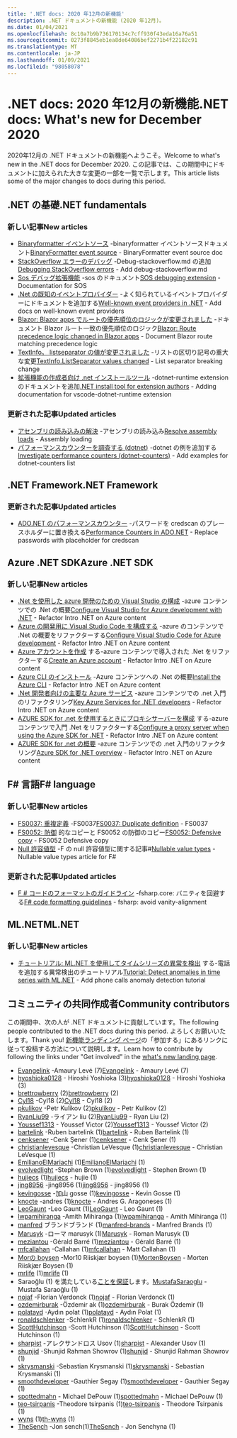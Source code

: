```yaml
---
title: '.NET docs: 2020 年12月の新機能'
description: .NET ドキュメントの新機能 (2020 年12月)。
ms.date: 01/04/2021
ms.openlocfilehash: 8c10a7b9b736170134c7cff930f43eda16a76a51
ms.sourcegitcommit: 0273f8845eb1ea8de64086bef2271b4f22182c91
ms.translationtype: MT
ms.contentlocale: ja-JP
ms.lasthandoff: 01/09/2021
ms.locfileid: "98058078"
---
```

# <a name="net-docs-whats-new-for-december-2020"></a><span data-ttu-id="510a4-103">.NET docs: 2020 年12月の新機能</span><span class="sxs-lookup"><span data-stu-id="510a4-103">.NET docs: What's new for December 2020</span></span>

<span data-ttu-id="510a4-104">2020年12月の .NET ドキュメントの新機能へようこそ。</span><span class="sxs-lookup"><span data-stu-id="510a4-104">Welcome to what's new in the .NET docs for December 2020.</span></span> <span data-ttu-id="510a4-105">この記事では、この期間中にドキュメントに加えられた大きな変更の一部を一覧で示します。</span><span class="sxs-lookup"><span data-stu-id="510a4-105">This article lists some of the major changes to docs during this period.</span></span>

## <a name="net-fundamentals"></a><span data-ttu-id="510a4-106">.NET の基礎</span><span class="sxs-lookup"><span data-stu-id="510a4-106">.NET fundamentals</span></span>

### <a name="new-articles"></a><span data-ttu-id="510a4-107">新しい記事</span><span class="sxs-lookup"><span data-stu-id="510a4-107">New articles</span></span>

- <span data-ttu-id="510a4-108">[Binaryformatter イベントソース](../standard/serialization/binaryformatter-event-source.md) -binaryformatter イベントソースドキュメント</span><span class="sxs-lookup"><span data-stu-id="510a4-108">[BinaryFormatter event source](../standard/serialization/binaryformatter-event-source.md) - BinaryFormatter event source doc</span></span>
- <span data-ttu-id="510a4-109">[StackOverflow エラーのデバッグ](../core/diagnostics/debug-stackoverflow.md) -Debug-stackoverflow.md の追加</span><span class="sxs-lookup"><span data-stu-id="510a4-109">[Debugging StackOverflow errors](../core/diagnostics/debug-stackoverflow.md) - Add debug-stackoverflow.md</span></span>
- <span data-ttu-id="510a4-110">[Sos デバッグ拡張機能](../core/diagnostics/sos-debugging-extension.md) -sos のドキュメント</span><span class="sxs-lookup"><span data-stu-id="510a4-110">[SOS debugging extension](../core/diagnostics/sos-debugging-extension.md) - Documentation for SOS</span></span>
- <span data-ttu-id="510a4-111">[.Net の既知のイベントプロバイダー](../core/diagnostics/well-known-event-providers.md) -よく知られているイベントプロバイダーにドキュメントを追加する</span><span class="sxs-lookup"><span data-stu-id="510a4-111">[Well-known event providers in .NET](../core/diagnostics/well-known-event-providers.md) - Add docs on well-known event providers</span></span>
- <span data-ttu-id="510a4-112">[Blazor: Blazor apps でルートの優先順位のロジックが変更されました](../core/compatibility/aspnet-core/5.0/blazor-routing-logic-changed.md) -ドキュメント Blazor ルート一致の優先順位のロジック</span><span class="sxs-lookup"><span data-stu-id="510a4-112">[Blazor: Route precedence logic changed in Blazor apps](../core/compatibility/aspnet-core/5.0/blazor-routing-logic-changed.md) - Document Blazor route matching precedence logic</span></span>
- <span data-ttu-id="510a4-113">[TextInfo。 listseparator の値が変更されました](../core/compatibility/globalization/5.0/listseparator-value-change.md) -リストの区切り記号の重大な変更</span><span class="sxs-lookup"><span data-stu-id="510a4-113">[TextInfo.ListSeparator values changed](../core/compatibility/globalization/5.0/listseparator-value-change.md) - List separator breaking change</span></span>
- <span data-ttu-id="510a4-114">[拡張機能の作成者向け .net インストールツール](../core/additional-tools/vscode-dotnet-runtime.md) -dotnet-runtime extension のドキュメントを追加</span><span class="sxs-lookup"><span data-stu-id="510a4-114">[.NET install tool for extension authors](../core/additional-tools/vscode-dotnet-runtime.md) - Adding documentation for vscode-dotnet-runtime extension</span></span>

### <a name="updated-articles"></a><span data-ttu-id="510a4-115">更新された記事</span><span class="sxs-lookup"><span data-stu-id="510a4-115">Updated articles</span></span>

- <span data-ttu-id="510a4-116">[アセンブリの読み込みの解決](../standard/assembly/resolve-loads.md) -アセンブリの読み込み</span><span class="sxs-lookup"><span data-stu-id="510a4-116">[Resolve assembly loads](../standard/assembly/resolve-loads.md) - Assembly loading</span></span>
- <span data-ttu-id="510a4-117">[パフォーマンスカウンターを調査する (dotnet)](../core/diagnostics/dotnet-counters.md) -dotnet の例を追加する</span><span class="sxs-lookup"><span data-stu-id="510a4-117">[Investigate performance counters (dotnet-counters)](../core/diagnostics/dotnet-counters.md) - Add examples for dotnet-counters list</span></span>

## <a name="net-framework"></a><span data-ttu-id="510a4-118">.NET Framework</span><span class="sxs-lookup"><span data-stu-id="510a4-118">.NET Framework</span></span>

### <a name="updated-articles"></a><span data-ttu-id="510a4-119">更新された記事</span><span class="sxs-lookup"><span data-stu-id="510a4-119">Updated articles</span></span>

- <span data-ttu-id="510a4-120">[ADO.NET のパフォーマンスカウンター](../framework/data/adonet/performance-counters.md) -パスワードを credscan のプレースホルダーに置き換える</span><span class="sxs-lookup"><span data-stu-id="510a4-120">[Performance Counters in ADO.NET](../framework/data/adonet/performance-counters.md) - Replace passwords with placeholder for credscan</span></span>

## <a name="azure-net-sdk"></a><span data-ttu-id="510a4-121">Azure .NET SDK</span><span class="sxs-lookup"><span data-stu-id="510a4-121">Azure .NET SDK</span></span>

### <a name="new-articles"></a><span data-ttu-id="510a4-122">新しい記事</span><span class="sxs-lookup"><span data-stu-id="510a4-122">New articles</span></span>

- <span data-ttu-id="510a4-123">[.Net を使用した azure 開発のための Visual Studio の構成](../azure/configure-visual-studio.md) -azure コンテンツでの .Net の概要</span><span class="sxs-lookup"><span data-stu-id="510a4-123">[Configure Visual Studio for Azure development with .NET](../azure/configure-visual-studio.md) - Refactor Intro .NET on Azure content</span></span>
- <span data-ttu-id="510a4-124">[Azure の開発用に Visual Studio Code を構成する](../azure/configure-vs-code.md) -azure のコンテンツで .Net の概要をリファクターする</span><span class="sxs-lookup"><span data-stu-id="510a4-124">[Configure Visual Studio Code for Azure development](../azure/configure-vs-code.md) - Refactor Intro .NET on Azure content</span></span>
- <span data-ttu-id="510a4-125">[Azure アカウントを作成](../azure/create-azure-account.md) する-azure コンテンツで導入された .Net をリファクターする</span><span class="sxs-lookup"><span data-stu-id="510a4-125">[Create an Azure account](../azure/create-azure-account.md) - Refactor Intro .NET on Azure content</span></span>
- <span data-ttu-id="510a4-126">[Azure CLI のインストール](../azure/install-azure-cli.md) -Azure コンテンツへの .Net の概要</span><span class="sxs-lookup"><span data-stu-id="510a4-126">[Install the Azure CLI](../azure/install-azure-cli.md) - Refactor Intro .NET on Azure content</span></span>
- <span data-ttu-id="510a4-127">[.Net 開発者向けの主要な Azure サービス](../azure/key-azure-services.md) -azure コンテンツでの .net 入門のリファクタリング</span><span class="sxs-lookup"><span data-stu-id="510a4-127">[Key Azure Services for .NET developers](../azure/key-azure-services.md) - Refactor Intro .NET on Azure content</span></span>
- <span data-ttu-id="510a4-128">[AZURE SDK for .net を使用するときにプロキシサーバーを構成](../azure/sdk/azure-sdk-configure-proxy.md) する-azure コンテンツで入門 .Net をリファクターする</span><span class="sxs-lookup"><span data-stu-id="510a4-128">[Configure a proxy server when using the Azure SDK for .NET](../azure/sdk/azure-sdk-configure-proxy.md) - Refactor Intro .NET on Azure content</span></span>
- <span data-ttu-id="510a4-129">[AZURE SDK for .net の概要](../azure/sdk/azure-sdk-for-dotnet.md) -azure コンテンツでの .net 入門のリファクタリング</span><span class="sxs-lookup"><span data-stu-id="510a4-129">[Azure SDK for .NET overview](../azure/sdk/azure-sdk-for-dotnet.md) - Refactor Intro .NET on Azure content</span></span>

## <a name="f-language"></a><span data-ttu-id="510a4-130">F# 言語</span><span class="sxs-lookup"><span data-stu-id="510a4-130">F# language</span></span>

### <a name="new-articles"></a><span data-ttu-id="510a4-131">新しい記事</span><span class="sxs-lookup"><span data-stu-id="510a4-131">New articles</span></span>

- <span data-ttu-id="510a4-132">[FS0037: 重複定義](../fsharp/language-reference/compiler-messages/fs0037.md) -FS0037</span><span class="sxs-lookup"><span data-stu-id="510a4-132">[FS0037: Duplicate definition](../fsharp/language-reference/compiler-messages/fs0037.md) - FS0037</span></span>
- <span data-ttu-id="510a4-133">[FS0052: 防御](../fsharp/language-reference/compiler-messages/fs0052.md) 的なコピーと FS0052 の防御のコピー</span><span class="sxs-lookup"><span data-stu-id="510a4-133">[FS0052: Defensive copy](../fsharp/language-reference/compiler-messages/fs0052.md) - FS0052 Defensive copy</span></span>
- <span data-ttu-id="510a4-134">[Null 許容値型](../fsharp/language-reference/nullable-value-types.md) -F の null 許容値型に関する記事#</span><span class="sxs-lookup"><span data-stu-id="510a4-134">[Nullable value types](../fsharp/language-reference/nullable-value-types.md) - Nullable value types article for F#</span></span>

### <a name="updated-articles"></a><span data-ttu-id="510a4-135">更新された記事</span><span class="sxs-lookup"><span data-stu-id="510a4-135">Updated articles</span></span>

- <span data-ttu-id="510a4-136">[F # コードのフォーマットのガイドライン](../fsharp/style-guide/formatting.md) -fsharp.core: バニティを回避する</span><span class="sxs-lookup"><span data-stu-id="510a4-136">[F# code formatting guidelines](../fsharp/style-guide/formatting.md) - fsharp: avoid vanity-alignment</span></span>

## <a name="mlnet"></a><span data-ttu-id="510a4-137">ML.NET</span><span class="sxs-lookup"><span data-stu-id="510a4-137">ML.NET</span></span>

### <a name="new-articles"></a><span data-ttu-id="510a4-138">新しい記事</span><span class="sxs-lookup"><span data-stu-id="510a4-138">New articles</span></span>

- <span data-ttu-id="510a4-139">[チュートリアル: ML.NET を使用してタイムシリーズの異常を検出](../machine-learning/tutorials/phone-calls-anomaly-detection.md) する-電話を追加する異常検出のチュートリアル</span><span class="sxs-lookup"><span data-stu-id="510a4-139">[Tutorial: Detect anomalies in time series with ML.NET](../machine-learning/tutorials/phone-calls-anomaly-detection.md) - Add phone calls anomaly detection tutorial</span></span>

## <a name="community-contributors"></a><span data-ttu-id="510a4-140">コミュニティの共同作成者</span><span class="sxs-lookup"><span data-stu-id="510a4-140">Community contributors</span></span>

<span data-ttu-id="510a4-141">この期間中、次の人が .NET ドキュメントに貢献しています。</span><span class="sxs-lookup"><span data-stu-id="510a4-141">The following people contributed to the .NET docs during this period.</span></span> <span data-ttu-id="510a4-142">よろしくお願いいたします。</span><span class="sxs-lookup"><span data-stu-id="510a4-142">Thank you!</span></span> <span data-ttu-id="510a4-143">[新機能ランディング ページ](index.yml)の「参加する」にあるリンクに従って投稿する方法について説明します。</span><span class="sxs-lookup"><span data-stu-id="510a4-143">Learn how to contribute by following the links under "Get involved" in the [what's new landing page](index.yml).</span></span>

- <span data-ttu-id="510a4-144">[Evangelink](https://github.com/Evangelink) -Amaury Levé (7)</span><span class="sxs-lookup"><span data-stu-id="510a4-144">[Evangelink](https://github.com/Evangelink) - Amaury Levé (7)</span></span>
- <span data-ttu-id="510a4-145">[hyoshioka0128](https://github.com/hyoshioka0128) - Hiroshi Yoshioka (3)</span><span class="sxs-lookup"><span data-stu-id="510a4-145">[hyoshioka0128](https://github.com/hyoshioka0128) - Hiroshi Yoshioka (3)</span></span>
- <span data-ttu-id="510a4-146">[brettrowberry](https://github.com/brettrowberry) (2)</span><span class="sxs-lookup"><span data-stu-id="510a4-146">[brettrowberry](https://github.com/brettrowberry) (2)</span></span>
- <span data-ttu-id="510a4-147">[Cyl18](https://github.com/Cyl18) -Cyl18 (2)</span><span class="sxs-lookup"><span data-stu-id="510a4-147">[Cyl18](https://github.com/Cyl18) - Cyl18 (2)</span></span>
- <span data-ttu-id="510a4-148">[pkulikov](https://github.com/pkulikov) -Petr Kulikov (2)</span><span class="sxs-lookup"><span data-stu-id="510a4-148">[pkulikov](https://github.com/pkulikov) - Petr Kulikov (2)</span></span>
- <span data-ttu-id="510a4-149">[RyanLiu99](https://github.com/RyanLiu99) -ライアン liu (2)</span><span class="sxs-lookup"><span data-stu-id="510a4-149">[RyanLiu99](https://github.com/RyanLiu99) - Ryan Liu (2)</span></span>
- <span data-ttu-id="510a4-150">[Youssef1313](https://github.com/Youssef1313) - Youssef Victor (2)</span><span class="sxs-lookup"><span data-stu-id="510a4-150">[Youssef1313](https://github.com/Youssef1313) - Youssef Victor (2)</span></span>
- <span data-ttu-id="510a4-151">[bartelink](https://github.com/bartelink) -Ruben bartelink (1)</span><span class="sxs-lookup"><span data-stu-id="510a4-151">[bartelink](https://github.com/bartelink) - Ruben Bartelink (1)</span></span>
- <span data-ttu-id="510a4-152">[cenksener](https://github.com/cenksener) -Cenk Şener (1)</span><span class="sxs-lookup"><span data-stu-id="510a4-152">[cenksener](https://github.com/cenksener) - Cenk Şener (1)</span></span>
- <span data-ttu-id="510a4-153">[christianlevesque](https://github.com/christianlevesque) -Christian LeVesque (1)</span><span class="sxs-lookup"><span data-stu-id="510a4-153">[christianlevesque](https://github.com/christianlevesque) - Christian LeVesque (1)</span></span>
- <span data-ttu-id="510a4-154">[EmilianoElMariachi](https://github.com/EmilianoElMariachi) (1)</span><span class="sxs-lookup"><span data-stu-id="510a4-154">[EmilianoElMariachi](https://github.com/EmilianoElMariachi) (1)</span></span>
- <span data-ttu-id="510a4-155">[evolvedlight](https://github.com/evolvedlight) -Stephen Brown (1)</span><span class="sxs-lookup"><span data-stu-id="510a4-155">[evolvedlight](https://github.com/evolvedlight) - Stephen Brown (1)</span></span>
- <span data-ttu-id="510a4-156">[hujiecs](https://github.com/hujiecs) (1)</span><span class="sxs-lookup"><span data-stu-id="510a4-156">[hujiecs](https://github.com/hujiecs) - hujie (1)</span></span>
- <span data-ttu-id="510a4-157">[jing8956](https://github.com/jing8956) -jing8956 (1)</span><span class="sxs-lookup"><span data-stu-id="510a4-157">[jing8956](https://github.com/jing8956) - jing8956 (1)</span></span>
- <span data-ttu-id="510a4-158">[kevingosse](https://github.com/kevingosse) -加山 gosse (1)</span><span class="sxs-lookup"><span data-stu-id="510a4-158">[kevingosse](https://github.com/kevingosse) - Kevin Gosse (1)</span></span>
- <span data-ttu-id="510a4-159">[knocte](https://github.com/knocte) -andres (1)</span><span class="sxs-lookup"><span data-stu-id="510a4-159">[knocte](https://github.com/knocte) - Andres G. Aragoneses (1)</span></span>
- <span data-ttu-id="510a4-160">[LeoGaunt](https://github.com/LeoGaunt) -Leo Gaunt (1)</span><span class="sxs-lookup"><span data-stu-id="510a4-160">[LeoGaunt](https://github.com/LeoGaunt) - Leo Gaunt (1)</span></span>
- <span data-ttu-id="510a4-161">[lwpamihiranga](https://github.com/lwpamihiranga) -Amith Mihiranga (1)</span><span class="sxs-lookup"><span data-stu-id="510a4-161">[lwpamihiranga](https://github.com/lwpamihiranga) - Amith Mihiranga (1)</span></span>
- <span data-ttu-id="510a4-162">[manfred](https://github.com/manfred-brands) ブランドブランド (1)</span><span class="sxs-lookup"><span data-stu-id="510a4-162">[manfred-brands](https://github.com/manfred-brands) - Manfred Brands (1)</span></span>
- <span data-ttu-id="510a4-163">[Marusyk](https://github.com/Marusyk) -ローマ marusyk (1)</span><span class="sxs-lookup"><span data-stu-id="510a4-163">[Marusyk](https://github.com/Marusyk) - Roman Marusyk (1)</span></span>
- <span data-ttu-id="510a4-164">[meziantou](https://github.com/meziantou) -Gérald Barré (1)</span><span class="sxs-lookup"><span data-stu-id="510a4-164">[meziantou](https://github.com/meziantou) - Gérald Barré (1)</span></span>
- <span data-ttu-id="510a4-165">[mfcallahan](https://github.com/mfcallahan) -Callahan (1)</span><span class="sxs-lookup"><span data-stu-id="510a4-165">[mfcallahan](https://github.com/mfcallahan) - Matt Callahan (1)</span></span>
- <span data-ttu-id="510a4-166">[Morの boysen](https://github.com/MortenBoysen) -Mor10 Riiskjær boysen (1)</span><span class="sxs-lookup"><span data-stu-id="510a4-166">[MortenBoysen](https://github.com/MortenBoysen) - Morten Riiskjær Boysen (1)</span></span>
- <span data-ttu-id="510a4-167">[mrlife](https://github.com/mrlife) (1)</span><span class="sxs-lookup"><span data-stu-id="510a4-167">[mrlife](https://github.com/mrlife) (1)</span></span>
- <span data-ttu-id="510a4-168">Saraoğlu (1) を満たしている[ことを保証](https://github.com/MustafaSaraoglu)します。</span><span class="sxs-lookup"><span data-stu-id="510a4-168">[MustafaSaraoglu](https://github.com/MustafaSaraoglu) - Mustafa Saraoğlu (1)</span></span>
- <span data-ttu-id="510a4-169">[nojaf](https://github.com/nojaf) -Florian Verdonck (1)</span><span class="sxs-lookup"><span data-stu-id="510a4-169">[nojaf](https://github.com/nojaf) - Florian Verdonck (1)</span></span>
- <span data-ttu-id="510a4-170">[ozdemirburak](https://github.com/ozdemirburak) -Özdemir ak (1)</span><span class="sxs-lookup"><span data-stu-id="510a4-170">[ozdemirburak](https://github.com/ozdemirburak) - Burak Özdemir (1)</span></span>
- <span data-ttu-id="510a4-171">[polatayd](https://github.com/polatayd) -Aydın polat (1)</span><span class="sxs-lookup"><span data-stu-id="510a4-171">[polatayd](https://github.com/polatayd) - Aydın Polat (1)</span></span>
- <span data-ttu-id="510a4-172">[ronaldschlenker](https://github.com/ronaldschlenker) -SchlenkR (1)</span><span class="sxs-lookup"><span data-stu-id="510a4-172">[ronaldschlenker](https://github.com/ronaldschlenker) - SchlenkR (1)</span></span>
- <span data-ttu-id="510a4-173">[ScottHutchinson](https://github.com/ScottHutchinson) -Scott Hutchinson (1)</span><span class="sxs-lookup"><span data-stu-id="510a4-173">[ScottHutchinson](https://github.com/ScottHutchinson) - Scott Hutchinson (1)</span></span>
- <span data-ttu-id="510a4-174">[sharpist](https://github.com/sharpist) -アレクサンドロス Usov (1)</span><span class="sxs-lookup"><span data-stu-id="510a4-174">[sharpist](https://github.com/sharpist) - Alexander Usov (1)</span></span>
- <span data-ttu-id="510a4-175">[shunjid](https://github.com/shunjid) -Shunjid Rahman Showrov (1)</span><span class="sxs-lookup"><span data-stu-id="510a4-175">[shunjid](https://github.com/shunjid) - Shunjid Rahman Showrov (1)</span></span>
- <span data-ttu-id="510a4-176">[skrysmanski](https://github.com/skrysmanski) -Sebastian Krysmanski (1)</span><span class="sxs-lookup"><span data-stu-id="510a4-176">[skrysmanski](https://github.com/skrysmanski) - Sebastian Krysmanski (1)</span></span>
- <span data-ttu-id="510a4-177">[smoothdeveloper](https://github.com/smoothdeveloper) -Gauthier Segay (1)</span><span class="sxs-lookup"><span data-stu-id="510a4-177">[smoothdeveloper](https://github.com/smoothdeveloper) - Gauthier Segay (1)</span></span>
- <span data-ttu-id="510a4-178">[spottedmahn](https://github.com/spottedmahn) - Michael DePouw (1)</span><span class="sxs-lookup"><span data-stu-id="510a4-178">[spottedmahn](https://github.com/spottedmahn) - Michael DePouw (1)</span></span>
- <span data-ttu-id="510a4-179">[teo-tsirpanis](https://github.com/teo-tsirpanis) -Theodore tsirpanis (1)</span><span class="sxs-lookup"><span data-stu-id="510a4-179">[teo-tsirpanis](https://github.com/teo-tsirpanis) - Theodore Tsirpanis (1)</span></span>
- <span data-ttu-id="510a4-180">[wyns](https://github.com/th-wyns) (1)</span><span class="sxs-lookup"><span data-stu-id="510a4-180">[th-wyns](https://github.com/th-wyns) (1)</span></span>
- <span data-ttu-id="510a4-181">[TheSench](https://github.com/TheSench) -Jon sench(1)</span><span class="sxs-lookup"><span data-stu-id="510a4-181">[TheSench](https://github.com/TheSench) - Jon Senchyna (1)</span></span>
